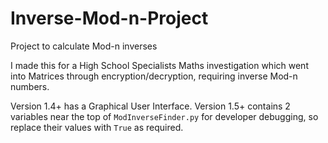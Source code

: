 # Inverse-Mod-n-Project
Project to calculate Mod-n inverses

I made this for a High School Specialists Maths investigation which went into Matrices through encryption/decryption, requiring inverse Mod-n numbers.

Version 1.4+ has a Graphical User Interface.
Version 1.5+ contains 2 variables near the top of `ModInverseFinder.py` for developer debugging, so replace their values with `True` as required. 
